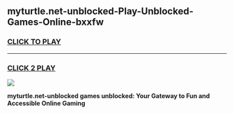 
## myturtle.net-unblocked-Play-Unblocked-Games-Online-bxxfw
<h3>
<a href="https://premium76.site?title=myturtle.net-unblocked&ref=25A">CLICK TO PLAY</a></h3>
<hr>

<h3>
<a href="https://premium76.site?title=myturtle.net-unblocked&ref=25A">CLICK 2 PLAY</a>
  
</h3>

<a href="https://premium76.site?title=myturtle.net-unblocked&ref=25A"><img src="https://clearcache.store/games.png"></a>


**myturtle.net-unblocked games unblocked: Your Gateway to Fun and Accessible Online Gaming**
